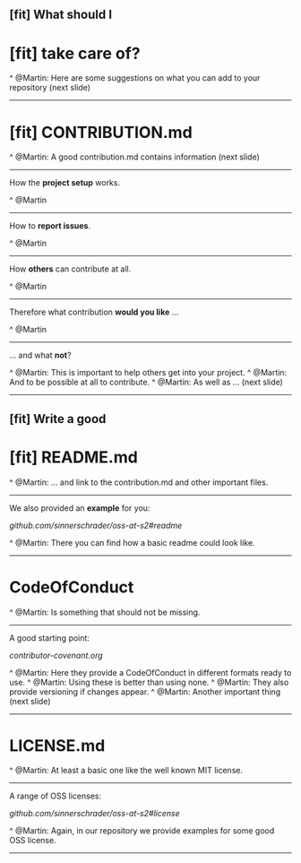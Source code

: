 ## [fit] What should I
# [fit] **take care of**?

^ @Martin: Here are some suggestions on what you can add to your repository (next slide)

---

# [fit] CONTRIBUTION.md

^ @Martin: A good contribution.md contains information (next slide)

---

How the **project setup** works.

^ @Martin

---

How to **report issues**.

^ @Martin

---

How **others** can contribute at all.

^ @Martin

---

Therefore what contribution **would you like** ...

^ @Martin

---

... and what **not**?

^ @Martin: This is important to help others get into your project.
^ @Martin: And to be possible at all to contribute.
^ @Martin: As well as ... (next slide)

---

## [fit] Write a good
# [fit] **README.md**

^ @Martin: ... and link to the contribution.md and other important files.

---

We also provided an **example** for you:

_github.com/sinnerschrader/oss-at-s2#readme_

^ @Martin: There you can find how a basic readme could look like.

---

# CodeOfConduct

^ @Martin: Is something that should not be missing.

---

A good starting point:

_contributor-covenant.org_

^ @Martin: Here they provide a CodeOfConduct in different formats ready to use.
^ @Martin: Using these is better than using none.
^ @Martin: They also provide versioning if changes appear.
^ @Martin: Another important thing (next slide)

---

# LICENSE.md

^ @Martin: At least a basic one like the well known MIT license.

---

A range of OSS licenses:

_github.com/sinnerschrader/oss-at-s2#license_

^ @Martin: Again, in our repository we provide examples for some good OSS license.

---

